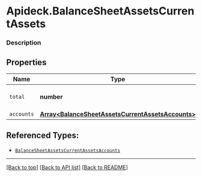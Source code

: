 # Apideck.BalanceSheetAssetsCurrentAssets

### Description

## Properties
Name | Type | Description | Notes
------------ | ------------- | ------------- | -------------
`total` | **number** | Total current assets | 
`accounts` | [**Array&lt;BalanceSheetAssetsCurrentAssetsAccounts&gt;**](BalanceSheetAssetsCurrentAssetsAccounts.md) |  | 





## Referenced Types:

* [`BalanceSheetAssetsCurrentAssetsAccounts`](BalanceSheetAssetsCurrentAssetsAccounts.md)

---

[[Back to top]](#) [[Back to API list]](../../../../README.md#documentation-for-api-endpoints) [[Back to README]](../../../../README.md)


